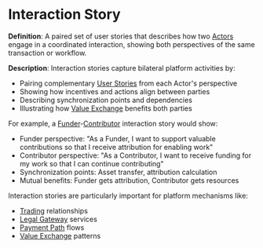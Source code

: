 # Interaction Story

**Definition**: A paired set of user stories that describes how two [Actors](actor.md) engage in a coordinated interaction, showing both perspectives of the same transaction or workflow.

**Description**: Interaction stories capture bilateral platform activities by:

- Pairing complementary [User Stories](user-story.md) from each Actor's perspective
- Showing how incentives and actions align between parties
- Describing synchronization points and dependencies
- Illustrating how [Value Exchange](value-exchange.md) benefits both parties

For example, a [Funder](actor.md#funder)-[Contributor](contributor.md) interaction story would show:

- Funder perspective: "As a Funder, I want to support valuable contributions so that I receive attribution for enabling work"
- Contributor perspective: "As a Contributor, I want to receive funding for my work so that I can continue contributing"
- Synchronization points: Asset transfer, attribution calculation
- Mutual benefits: Funder gets attribution, Contributor gets resources

Interaction stories are particularly important for platform mechanisms like:

- [Trading](trader.md) relationships
- [Legal Gateway](legal-gateway.md) services
- [Payment Path](payment-path.md) flows
- [Value Exchange](value-exchange.md) patterns
